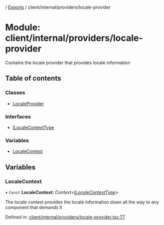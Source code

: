 [](../README.md) / [Exports](../modules.md) / client/internal/providers/locale-provider

# Module: client/internal/providers/locale-provider

Contains the locale provider that provides locale information

## Table of contents

### Classes

- [LocaleProvider](../classes/client_internal_providers_locale_provider.localeprovider.md)

### Interfaces

- [ILocaleContextType](../interfaces/client_internal_providers_locale_provider.ilocalecontexttype.md)

### Variables

- [LocaleContext](client_internal_providers_locale_provider.md#localecontext)

## Variables

### LocaleContext

• `Const` **LocaleContext**: *Context*<[*ILocaleContextType*](../interfaces/client_internal_providers_locale_provider.ilocalecontexttype.md)\>

The locale context provides the locale information down all the way
to any component that demands it

Defined in: [client/internal/providers/locale-provider.tsx:77](https://github.com/onzag/itemize/blob/55e63f2c/client/internal/providers/locale-provider.tsx#L77)
